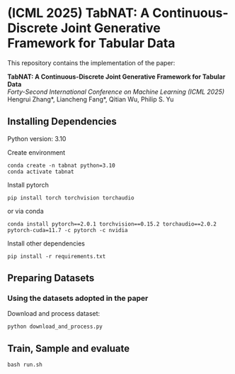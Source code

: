 # (ICML 2025) TabNAT: A Continuous-Discrete Joint Generative Framework for Tabular Data
<!-- <p align="center">
  <a href="https://openreview.net/forum?id=4Ay23yeuz0">
    <img alt="Openreview" src="https://img.shields.io/badge/review-OpenReview-red">
  </a>
  <a href="https://arxiv.org/abs/2310.09656">
    <img alt="Paper URL" src="https://img.shields.io/badge/arxiv-2310.09656-blue">
  </a>
</p> -->

This repository contains the implementation of the paper:

**TabNAT: A Continuous-Discrete Joint Generative Framework for Tabular Data**  
*Forty-Second International Conference on Machine Learning (ICML 2025)*  
Hengrui Zhang*, Liancheng Fang*, Qitian Wu, Philip S. Yu  


## Installing Dependencies

Python version: 3.10

Create environment

```
conda create -n tabnat python=3.10
conda activate tabnat
```

Install pytorch
```
pip install torch torchvision torchaudio
```

or via conda
```
conda install pytorch==2.0.1 torchvision==0.15.2 torchaudio==2.0.2 pytorch-cuda=11.7 -c pytorch -c nvidia
```

Install other dependencies

```
pip install -r requirements.txt
```

## Preparing Datasets

### Using the datasets adopted in the paper

Download and process dataset:

```
python download_and_process.py
```

## Train, Sample and evaluate

```
bash run.sh
```







